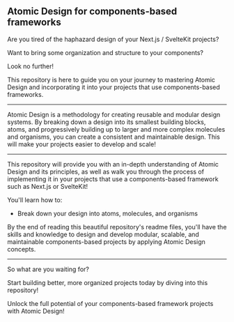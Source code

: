 ## Atomic Design for components-based frameworks

Are you tired of the haphazard design of your Next.js / SvelteKit projects?

Want to bring some organization and structure to your components?

Look no further!

This repository is here to guide you on your journey to mastering Atomic Design and incorporating it into your projects that use components-based frameworks.

---

Atomic Design is a methodology for creating reusable and modular design systems. By breaking down a design into its smallest building blocks, atoms, and progressively building up to larger and more complex molecules and organisms, you can create a consistent and maintainable design. This will make your projects easier to develop and scale!

---

This repository will provide you with an in-depth understanding of Atomic Design and its principles, as well as walk you through the process of implementing it in your projects that use a components-based framework such as Next.js or SvelteKit!

You'll learn how to:

- Break down your design into atoms, molecules, and organisms

By the end of reading this beautiful repository's readme files, you'll have the skills and knowledge to design and develop modular, scalable, and maintainable components-based projects by applying Atomic Design concepts.

---

So what are you waiting for?

Start building better, more organized projects today by diving into this repository! <br/>

Unlock the full potential of your components-based framework projects with Atomic Design!
